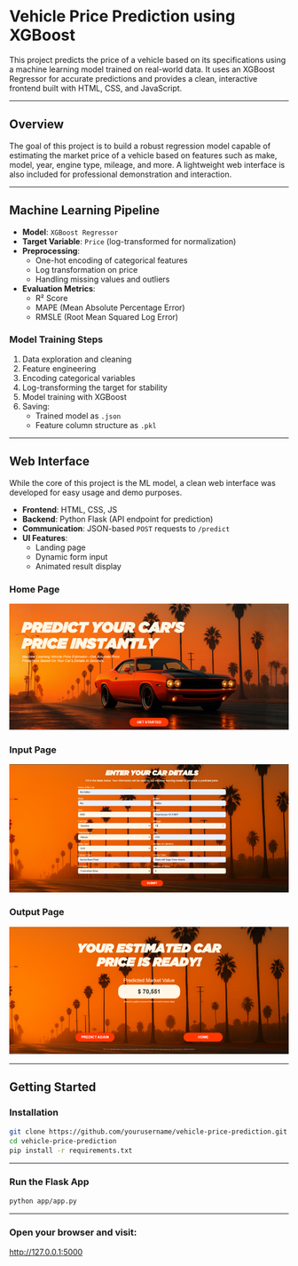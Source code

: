 # Vehicle Price Prediction using XGBoost

This project predicts the price of a vehicle based on its specifications using a machine learning model trained on real-world data. It uses an XGBoost Regressor for accurate predictions and provides a clean, interactive frontend built with HTML, CSS, and JavaScript.

---

##  Overview

The goal of this project is to build a robust regression model capable of estimating the market price of a vehicle based on features such as make, model, year, engine type, mileage, and more. A lightweight web interface is also included for professional demonstration and interaction.

---

## Machine Learning Pipeline

- **Model**: `XGBoost Regressor`
- **Target Variable**: `Price` (log-transformed for normalization)
- **Preprocessing**:
  - One-hot encoding of categorical features
  - Log transformation on price
  - Handling missing values and outliers
- **Evaluation Metrics**:
  - R² Score
  - MAPE (Mean Absolute Percentage Error)
  - RMSLE (Root Mean Squared Log Error)

### Model Training Steps

1. Data exploration and cleaning
2. Feature engineering
3. Encoding categorical variables
4. Log-transforming the target for stability
5. Model training with XGBoost
6. Saving:
   - Trained model as `.json`
   - Feature column structure as `.pkl`

---

## Web Interface

While the core of this project is the ML model, a clean web interface was developed for easy usage and demo purposes.

- **Frontend**: HTML, CSS, JS
- **Backend**: Python Flask (API endpoint for prediction)
- **Communication**: JSON-based `POST` requests to `/predict`
- **UI Features**:
  - Landing page
  - Dynamic form input
  - Animated result display 

### Home Page
![Home Page](screenshots/home.png)

### Input Page
![Input Page](screenshots/input.png)

### Output Page
![Output Page](screenshots/ouput.png)

---

##  Getting Started

### Installation

```bash
git clone https://github.com/yourusername/vehicle-price-prediction.git
cd vehicle-price-prediction
pip install -r requirements.txt
```
---

### Run the Flask App

```bash
python app/app.py
```
---
### Open your browser and visit:
http://127.0.0.1:5000
